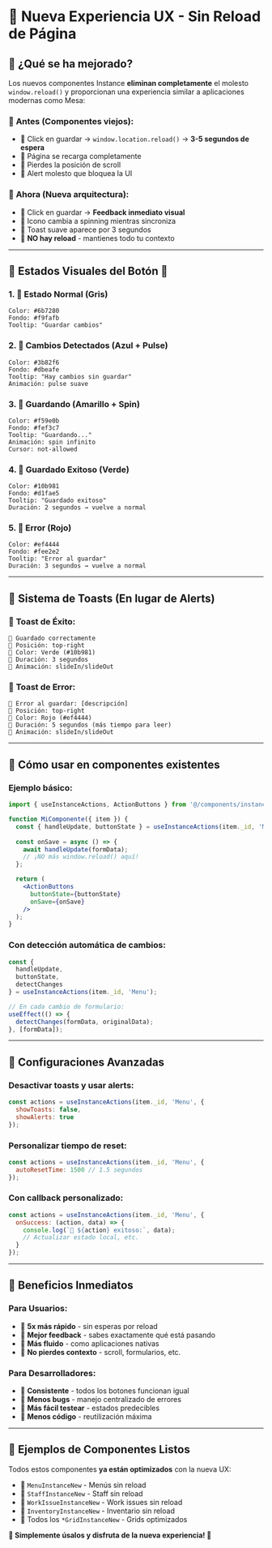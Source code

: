 # 💾 Nueva Experiencia UX - Sin Reload de Página

## 💾 **¿Qué se ha mejorado?**

Los nuevos componentes Instance **eliminan completamente** el molesto `window.reload()` y proporcionan una experiencia similar a aplicaciones modernas como Mesa:

### 💾 **Antes (Componentes viejos):**
- 💾 Click en guardar → `window.location.reload()` → **3-5 segundos de espera**
- 💾 Página se recarga completamente
- 💾 Pierdes la posición de scroll
- 💾 Alert molesto que bloquea la UI

### 💾 **Ahora (Nueva arquitectura):**
- 💾 Click en guardar → **Feedback inmediato visual**
- 💾 Icono cambia a spinning mientras sincroniza
- 💾 Toast suave aparece por 3 segundos 
- 💾 **NO hay reload** - mantienes todo tu contexto

---

## 💾 **Estados Visuales del Botón 💾**

### 1. **💾 Estado Normal (Gris)**
```
Color: #6b7280
Fondo: #f9fafb
Tooltip: "Guardar cambios"
```

### 2. **💾 Cambios Detectados (Azul + Pulse)**
```
Color: #3b82f6
Fondo: #dbeafe  
Tooltip: "Hay cambios sin guardar"
Animación: pulse suave
```

### 3. **💾 Guardando (Amarillo + Spin)**
```
Color: #f59e0b
Fondo: #fef3c7
Tooltip: "Guardando..."
Animación: spin infinito
Cursor: not-allowed
```

### 4. **💾 Guardado Exitoso (Verde)**
```
Color: #10b981
Fondo: #d1fae5
Tooltip: "Guardado exitoso"
Duración: 2 segundos → vuelve a normal
```

### 5. **💾 Error (Rojo)**
```
Color: #ef4444
Fondo: #fee2e2
Tooltip: "Error al guardar"
Duración: 3 segundos → vuelve a normal
```

---

## 💾 **Sistema de Toasts (En lugar de Alerts)**

### 💾 **Toast de Éxito:**
```
💾 Guardado correctamente
💾 Posición: top-right
💾 Color: Verde (#10b981)
💾 Duración: 3 segundos
💾 Animación: slideIn/slideOut
```

### 💾 **Toast de Error:**
```
💾 Error al guardar: [descripción]
💾 Posición: top-right  
💾 Color: Rojo (#ef4444)
💾 Duración: 5 segundos (más tiempo para leer)
💾 Animación: slideIn/slideOut
```

---

## 💾 **Cómo usar en componentes existentes**

### **Ejemplo básico:**
```jsx
import { useInstanceActions, ActionButtons } from '@/components/instances';

function MiComponente({ item }) {
  const { handleUpdate, buttonState } = useInstanceActions(item._id, 'Menu');
  
  const onSave = async () => {
    await handleUpdate(formData);
    // ¡NO más window.reload() aquí!
  };

  return (
    <ActionButtons 
      buttonState={buttonState}
      onSave={onSave}
    />
  );
}
```

### **Con detección automática de cambios:**
```jsx
const { 
  handleUpdate, 
  buttonState, 
  detectChanges 
} = useInstanceActions(item._id, 'Menu');

// En cada cambio de formulario:
useEffect(() => {
  detectChanges(formData, originalData);
}, [formData]);
```

---

## 💾 **Configuraciones Avanzadas**

### **Desactivar toasts y usar alerts:**
```jsx
const actions = useInstanceActions(item._id, 'Menu', {
  showToasts: false,
  showAlerts: true
});
```

### **Personalizar tiempo de reset:**
```jsx
const actions = useInstanceActions(item._id, 'Menu', {
  autoResetTime: 1500 // 1.5 segundos
});
```

### **Con callback personalizado:**
```jsx
const actions = useInstanceActions(item._id, 'Menu', {
  onSuccess: (action, data) => {
    console.log(`💾 ${action} exitoso:`, data);
    // Actualizar estado local, etc.
  }
});
```

---

## 💾 **Beneficios Inmediatos**

### **Para Usuarios:**
- 💾 **5x más rápido** - sin esperas por reload
- 💾 **Mejor feedback** - sabes exactamente qué está pasando
- 💾 **Más fluido** - como aplicaciones nativas
- 💾 **No pierdes contexto** - scroll, formularios, etc.

### **Para Desarrolladores:**
- 💾 **Consistente** - todos los botones funcionan igual
- 💾 **Menos bugs** - manejo centralizado de errores
- 💾 **Más fácil testear** - estados predecibles
- 💾 **Menos código** - reutilización máxima

---

## 💾 **Ejemplos de Componentes Listos**

Todos estos componentes **ya están optimizados** con la nueva UX:

- 💾 `MenuInstanceNew` - Menús sin reload
- 💾 `StaffInstanceNew` - Staff sin reload  
- 💾 `WorkIssueInstanceNew` - Work issues sin reload
- 💾 `InventoryInstanceNew` - Inventario sin reload
- 💾 Todos los `*GridInstanceNew` - Grids optimizados

**💾 Simplemente úsalos y disfruta de la nueva experiencia! 💾**
